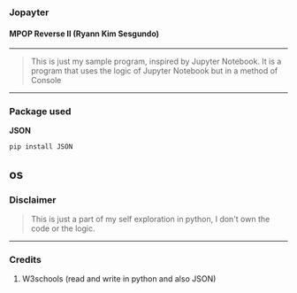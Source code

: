 ### Jopayter
#### MPOP Reverse II (Ryann Kim Sesgundo)
----
> This is just my sample program, inspired by Jupyter Notebook. It is a program that uses the logic of Jupyter Notebook but in a method of Console
---
### Package used
**JSON**
```Bash
pip install JSON
```
**os**
---
### Disclaimer
> This is just a part of my self exploration in python, I don't own the code or the logic.
---
### Credits
1. W3schools (read and write in python and also JSON)